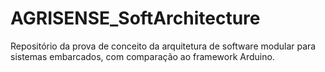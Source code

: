 # AGRISENSE_SoftArchitecture
Repositório da prova de conceito da arquitetura de software modular para sistemas embarcados, com comparação ao framework Arduino.
